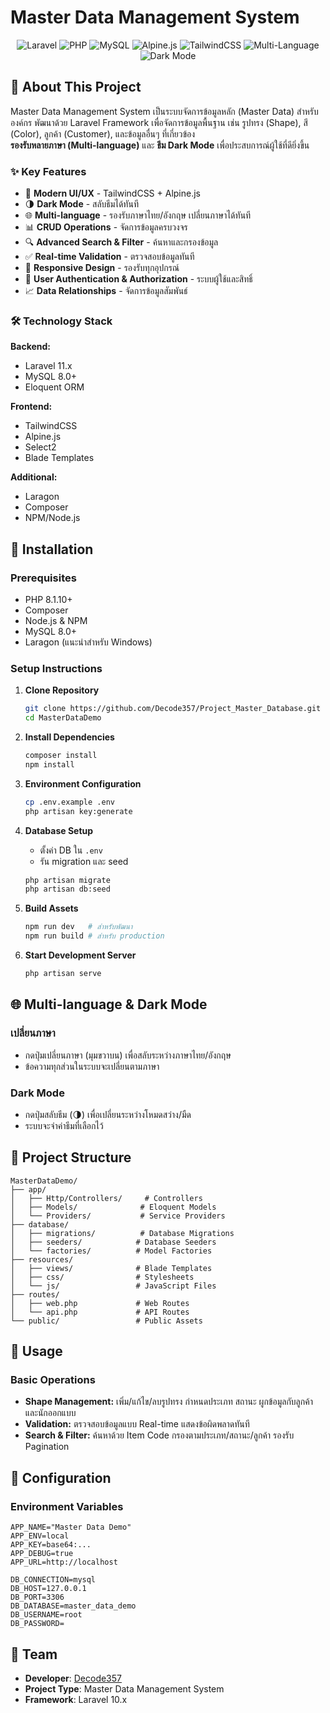 # Master Data Management System

<p align="center">
  <img src="https://img.shields.io/badge/Laravel-11.x-FF2D20?style=for-the-badge&logo=laravel&logoColor=white" alt="Laravel">
  <img src="https://img.shields.io/badge/PHP-8.2+-777BB4?style=for-the-badge&logo=php&logoColor=white" alt="PHP">
  <img src="https://img.shields.io/badge/MySQL-8.0+-4479A1?style=for-the-badge&logo=mysql&logoColor=white" alt="MySQL">
  <img src="https://img.shields.io/badge/Alpine.js-8BC34A?style=for-the-badge&logo=alpine.js&logoColor=white" alt="Alpine.js">
  <img src="https://img.shields.io/badge/TailwindCSS-38B2AC?style=for-the-badge&logo=tailwind-css&logoColor=white" alt="TailwindCSS">
  <img src="https://img.shields.io/badge/i18n-Multi--Language-4F8A10?style=for-the-badge&logo=google-translate&logoColor=white" alt="Multi-Language">
  <img src="https://img.shields.io/badge/Dark%20Mode-Enabled-22223B?style=for-the-badge&logo=darkreader&logoColor=white" alt="Dark Mode">
</p>

## 📖 About This Project

Master Data Management System เป็นระบบจัดการข้อมูลหลัก (Master Data) สำหรับองค์กร พัฒนาด้วย Laravel Framework เพื่อจัดการข้อมูลพื้นฐาน เช่น รูปทรง (Shape), สี (Color), ลูกค้า (Customer), และข้อมูลอื่นๆ ที่เกี่ยวข้อง  
**รองรับหลายภาษา (Multi-language)** และ **ธีม Dark Mode** เพื่อประสบการณ์ผู้ใช้ที่ดียิ่งขึ้น

### ✨ Key Features

- 🎨 **Modern UI/UX** - TailwindCSS + Alpine.js
- 🌗 **Dark Mode** - สลับธีมได้ทันที
- 🌐 **Multi-language** - รองรับภาษาไทย/อังกฤษ เปลี่ยนภาษาได้ทันที
- 📊 **CRUD Operations** - จัดการข้อมูลครบวงจร
- 🔍 **Advanced Search & Filter** - ค้นหาและกรองข้อมูล
- ✅ **Real-time Validation** - ตรวจสอบข้อมูลทันที
- 📱 **Responsive Design** - รองรับทุกอุปกรณ์
- 🔐 **User Authentication & Authorization** - ระบบผู้ใช้และสิทธิ์
- 📈 **Data Relationships** - จัดการข้อมูลสัมพันธ์

### 🛠️ Technology Stack

**Backend:**  
- Laravel 11.x  
- MySQL 8.0+  
- Eloquent ORM  

**Frontend:**  
- TailwindCSS  
- Alpine.js  
- Select2  
- Blade Templates  

**Additional:**  
- Laragon  
- Composer  
- NPM/Node.js  

## 🚀 Installation

### Prerequisites
- PHP 8.1.10+
- Composer
- Node.js & NPM
- MySQL 8.0+
- Laragon (แนะนำสำหรับ Windows)

### Setup Instructions

1. **Clone Repository**
    ```bash
    git clone https://github.com/Decode357/Project_Master_Database.git
    cd MasterDataDemo
    ```

2. **Install Dependencies**
    ```bash
    composer install
    npm install
    ```

3. **Environment Configuration**
    ```bash
    cp .env.example .env
    php artisan key:generate
    ```

4. **Database Setup**
    - ตั้งค่า DB ใน `.env`
    - รัน migration และ seed
    ```bash
    php artisan migrate
    php artisan db:seed
    ```

5. **Build Assets**
    ```bash
    npm run dev   # สำหรับพัฒนา
    npm run build # สำหรับ production
    ```

6. **Start Development Server**
    ```bash
    php artisan serve
    ```

## 🌐 Multi-language & Dark Mode

### เปลี่ยนภาษา

- กดปุ่มเปลี่ยนภาษา (มุมขวาบน) เพื่อสลับระหว่างภาษาไทย/อังกฤษ
- ข้อความทุกส่วนในระบบจะเปลี่ยนตามภาษา

### Dark Mode

- กดปุ่มสลับธีม (🌗) เพื่อเปลี่ยนระหว่างโหมดสว่าง/มืด
- ระบบจะจำค่าธีมที่เลือกไว้

## 📁 Project Structure

```
MasterDataDemo/
├── app/
│   ├── Http/Controllers/     # Controllers
│   ├── Models/              # Eloquent Models
│   └── Providers/           # Service Providers
├── database/
│   ├── migrations/          # Database Migrations
│   ├── seeders/            # Database Seeders
│   └── factories/          # Model Factories
├── resources/
│   ├── views/              # Blade Templates
│   ├── css/                # Stylesheets
│   └── js/                 # JavaScript Files
├── routes/
│   ├── web.php             # Web Routes
│   └── api.php             # API Routes
└── public/                 # Public Assets
```

## 🎯 Usage

### Basic Operations

- **Shape Management:** เพิ่ม/แก้ไข/ลบรูปทรง กำหนดประเภท สถานะ ผูกข้อมูลกับลูกค้าและนักออกแบบ
- **Validation:** ตรวจสอบข้อมูลแบบ Real-time แสดงข้อผิดพลาดทันที
- **Search & Filter:** ค้นหาด้วย Item Code กรองตามประเภท/สถานะ/ลูกค้า รองรับ Pagination

## 🔧 Configuration

### Environment Variables

```env
APP_NAME="Master Data Demo"
APP_ENV=local
APP_KEY=base64:...
APP_DEBUG=true
APP_URL=http://localhost

DB_CONNECTION=mysql
DB_HOST=127.0.0.1
DB_PORT=3306
DB_DATABASE=master_data_demo
DB_USERNAME=root
DB_PASSWORD=
```


## 👥 Team

- **Developer**: [Decode357](https://github.com/Decode357)
- **Project Type**: Master Data Management System
- **Framework**: Laravel 10.x

